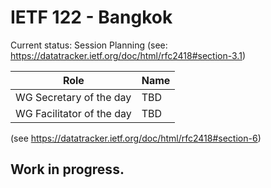 # IETF 122 - Bangkok
Current status: Session Planning
(see: https://datatracker.ietf.org/doc/html/rfc2418#section-3.1)

| Role | Name |
|---------|---------|
| WG Secretary of the day | TBD |
| WG Facilitator of the day | TBD |
(see https://datatracker.ietf.org/doc/html/rfc2418#section-6)

## Work in progress.


